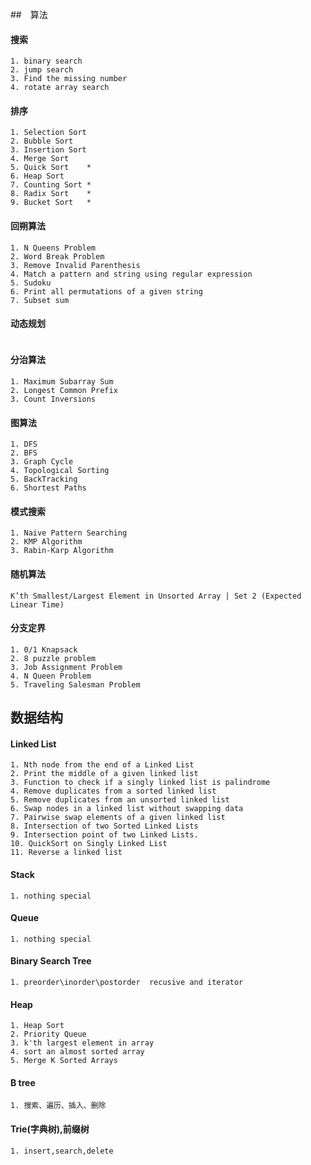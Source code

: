 ##　算法

#### 搜索
~~~
1. binary search
2. jump search
3. Find the missing number
4. rotate array search
~~~

#### 排序
~~~
1. Selection Sort
2. Bubble Sort
3. Insertion Sort
4. Merge Sort
5. Quick Sort    *
6. Heap Sort
7. Counting Sort *
8. Radix Sort    *
9. Bucket Sort   *
~~~

#### 回朔算法
~~~
1. N Queens Problem
2. Word Break Problem
3. Remove Invalid Parenthesis
4. Match a pattern and string using regular expression
5. Sudoku
6. Print all permutations of a given string
7. Subset sum
~~~


#### 动态规划
~~~
~~~

#### 分治算法
~~~
1. Maximum Subarray Sum
2. Longest Common Prefix
3. Count Inversions
~~~

#### 图算法
~~~
1. DFS
2. BFS
3. Graph Cycle
4. Topological Sorting
5. BackTracking
6. Shortest Paths
~~~

#### 模式搜索
~~~
1. Naive Pattern Searching
2. KMP Algorithm
3. Rabin-Karp Algorithm
~~~

#### 随机算法
~~~
K’th Smallest/Largest Element in Unsorted Array | Set 2 (Expected Linear Time)
~~~


#### 分支定界
~~~
1. 0/1 Knapsack
2. 8 puzzle problem
3. Job Assignment Problem
4. N Queen Problem
5. Traveling Salesman Problem
~~~


## 数据结构


#### Linked List
~~~
1. Nth node from the end of a Linked List
2. Print the middle of a given linked list
3. Function to check if a singly linked list is palindrome
4. Remove duplicates from a sorted linked list
5. Remove duplicates from an unsorted linked list
6. Swap nodes in a linked list without swapping data
7. Pairwise swap elements of a given linked list
8. Intersection of two Sorted Linked Lists
9. Intersection point of two Linked Lists.
10. QuickSort on Singly Linked List
11. Reverse a linked list
~~~

#### Stack
~~~
1. nothing special
~~~

#### Queue
~~~
1. nothing special
~~~

#### Binary Search Tree
~~~
1. preorder\inorder\postorder  recusive and iterator
~~~

#### Heap
~~~
1. Heap Sort
2. Priority Queue
3. k'th largest element in array
4. sort an almost sorted array
5. Merge K Sorted Arrays
~~~


#### B tree
~~~
1. 搜索、遍历、插入、删除
~~~

#### Trie(字典树),前缀树
~~~
1. insert,search,delete
~~~
